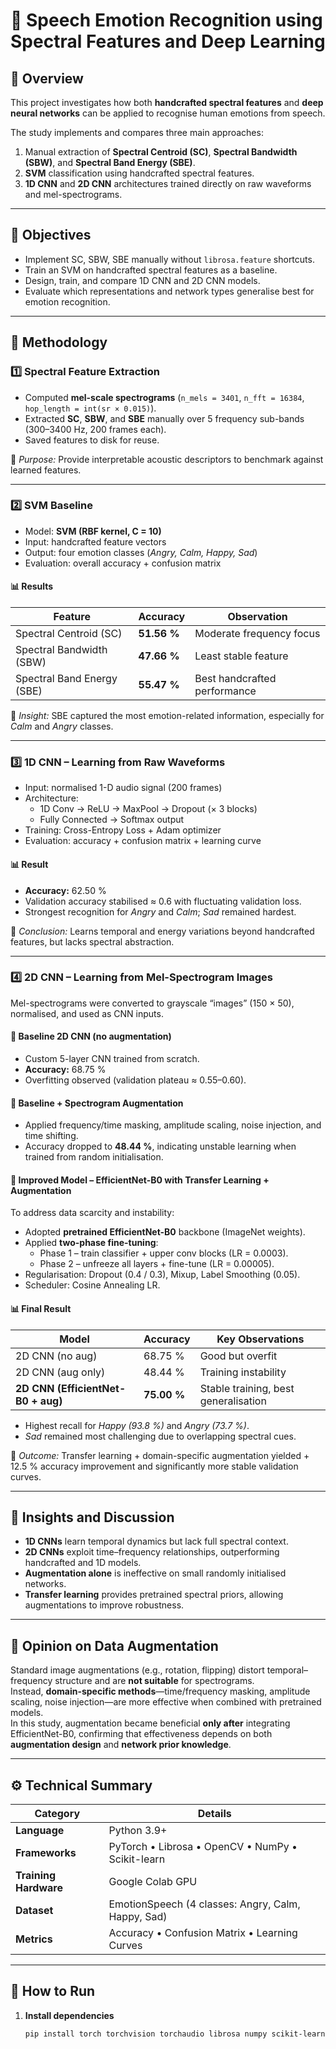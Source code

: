 # 🧠 Speech Emotion Recognition using Spectral Features and Deep Learning

## 📘 Overview
This project investigates how both **handcrafted spectral features** and **deep neural networks** can be applied to recognise human emotions from speech.  

The study implements and compares three main approaches:
1. Manual extraction of **Spectral Centroid (SC)**, **Spectral Bandwidth (SBW)**, and **Spectral Band Energy (SBE)**.
2. **SVM** classification using handcrafted spectral features.
3. **1D CNN** and **2D CNN** architectures trained directly on raw waveforms and mel-spectrograms.

---

## 🎯 Objectives
- Implement SC, SBW, SBE manually without `librosa.feature` shortcuts.  
- Train an SVM on handcrafted spectral features as a baseline.  
- Design, train, and compare 1D CNN and 2D CNN models.  
- Evaluate which representations and network types generalise best for emotion recognition.

---

## 🧩 Methodology

### 1️⃣ Spectral Feature Extraction
- Computed **mel-scale spectrograms** (`n_mels = 3401`, `n_fft = 16384`, `hop_length = int(sr × 0.015)`).
- Extracted **SC**, **SBW**, and **SBE** manually over 5 frequency sub-bands (300–3400 Hz, 200 frames each).  
- Saved features to disk for reuse.

🧠 *Purpose:* Provide interpretable acoustic descriptors to benchmark against learned features.

---

### 2️⃣ SVM Baseline
- Model: **SVM (RBF kernel, C = 10)**  
- Input: handcrafted feature vectors  
- Output: four emotion classes (*Angry, Calm, Happy, Sad*)  
- Evaluation: overall accuracy + confusion matrix  

#### 📊 Results
| Feature | Accuracy | Observation |
|----------|-----------|-------------|
| Spectral Centroid (SC) | **51.56 %** | Moderate frequency focus |
| Spectral Bandwidth (SBW) | **47.66 %** | Least stable feature |
| Spectral Band Energy (SBE) | **55.47 %** | Best handcrafted performance |

🧠 *Insight:* SBE captured the most emotion-related information, especially for *Calm* and *Angry* classes.

---

### 3️⃣ 1D CNN – Learning from Raw Waveforms
- Input: normalised 1-D audio signal (200 frames)  
- Architecture:
  - 1D Conv → ReLU → MaxPool → Dropout (× 3 blocks)  
  - Fully Connected → Softmax output  
- Training: Cross-Entropy Loss + Adam optimizer  
- Evaluation: accuracy + confusion matrix + learning curve  

#### 📊 Result
- **Accuracy:** 62.50 %  
- Validation accuracy stabilised ≈ 0.6 with fluctuating validation loss.  
- Strongest recognition for *Angry* and *Calm*; *Sad* remained hardest.  

🧠 *Conclusion:* Learns temporal and energy variations beyond handcrafted features, but lacks spectral abstraction.

---

### 4️⃣ 2D CNN – Learning from Mel-Spectrogram Images
Mel-spectrograms were converted to grayscale “images” (150 × 50), normalised, and used as CNN inputs.

#### 🔹 Baseline 2D CNN (no augmentation)
- Custom 5-layer CNN trained from scratch.  
- **Accuracy:** 68.75 %  
- Overfitting observed (validation plateau ≈ 0.55–0.60).  

#### 🔹 Baseline + Spectrogram Augmentation
- Applied frequency/time masking, amplitude scaling, noise injection, and time shifting.  
- Accuracy dropped to **48.44 %**, indicating unstable learning when trained from random initialisation.

#### 🔹 Improved Model – EfficientNet-B0 with Transfer Learning + Augmentation
To address data scarcity and instability:
- Adopted **pretrained EfficientNet-B0** backbone (ImageNet weights).  
- Applied **two-phase fine-tuning**:  
  - Phase 1 – train classifier + upper conv blocks (LR = 0.0003).  
  - Phase 2 – unfreeze all layers + fine-tune (LR = 0.00005).  
- Regularisation: Dropout (0.4 / 0.3), Mixup, Label Smoothing (0.05).  
- Scheduler: Cosine Annealing LR.  

#### 📊 Final Result
| Model | Accuracy | Key Observations |
|--------|-----------|------------------|
| 2D CNN (no aug) | 68.75 % | Good but overfit |
| 2D CNN (aug only) | 48.44 % | Training instability |
| **2D CNN (EfficientNet-B0 + aug)** | **75.00 %** | Stable training, best generalisation |

- Highest recall for *Happy (93.8 %)* and *Angry (73.7 %)*.  
- *Sad* remained most challenging due to overlapping spectral cues.

🧩 *Outcome:* Transfer learning + domain-specific augmentation yielded + 12.5 % accuracy improvement and significantly more stable validation curves.

---

## 🧠 Insights and Discussion
- **1D CNNs** learn temporal dynamics but lack full spectral context.  
- **2D CNNs** exploit time–frequency relationships, outperforming handcrafted and 1D models.  
- **Augmentation alone** is ineffective on small randomly initialised networks.  
- **Transfer learning** provides pretrained spectral priors, allowing augmentations to improve robustness.  

---

## 💬 Opinion on Data Augmentation
Standard image augmentations (e.g., rotation, flipping) distort temporal–frequency structure and are **not suitable** for spectrograms.  
Instead, **domain-specific methods**—time/frequency masking, amplitude scaling, noise injection—are more effective when combined with pretrained models.  
In this study, augmentation became beneficial **only after** integrating EfficientNet-B0, confirming that effectiveness depends on both **augmentation design** and **network prior knowledge**.

---

## ⚙️ Technical Summary
| Category | Details |
|-----------|----------|
| **Language** | Python 3.9+ |
| **Frameworks** | PyTorch • Librosa • OpenCV • NumPy • Scikit-learn |
| **Training Hardware** | Google Colab GPU |
| **Dataset** | EmotionSpeech (4 classes: Angry, Calm, Happy, Sad) |
| **Metrics** | Accuracy • Confusion Matrix • Learning Curves |

---

## 🚀 How to Run
1. **Install dependencies**
   ```bash
   pip install torch torchvision torchaudio librosa numpy scikit-learn matplotlib opencv-python pydub
